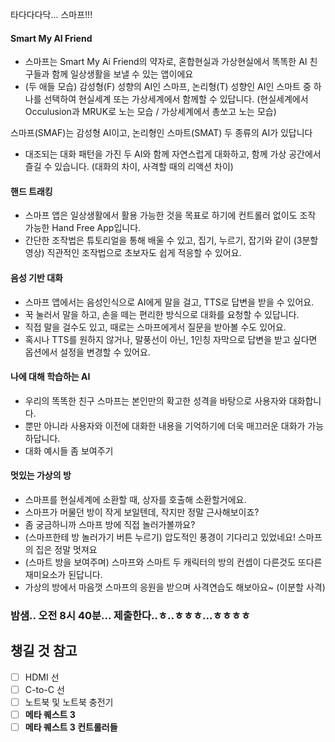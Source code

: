 타다다다닥... 스마프!!!

#### Smart My AI Friend
- 스마프는 Smart My Ai Friend의 약자로, 혼합현실과 가상현실에서 똑똑한 AI 친구들과 함께 일상생활을 보낼 수 있는 앱이에요
-  (두 애들 모습) 감성형(F) 성향의 AI인 스마프, 논리형(T) 성향인 AI인 스마트 중 하나를 선택하여 현실세계 또는 가상세계에서 함께할 수 있답니다. (현실세계에서 Occulusion과 MRUK로 노는 모습 / 가상세계에서 총쏘고 노는 모습)

스마프(SMAF)는 감성형 AI이고,
 논리형인 스마트(SMAT)
두 종류의 AI가 있답니다 

- 대조되는 대화 패턴을 가진 두 AI와 함께 자연스럽게 대화하고, 함께 가상 공간에서 즐길 수 있습니다. (대화의 차이, 사격할 때의 리액션 차이)
#### 핸드 트래킹
- 스마프 앱은 일상생활에서 활용 가능한 것을 목표로 하기에 컨트롤러 없이도 조작 가능한 Hand Free App입니다.
- 간단한 조작법은 튜토리얼을 통해 배울 수 있고, 집기, 누르기, 잡기와 같이 (3분할 영상) 직관적인 조작법으로 초보자도 쉽게 적응할 수 있어요.
#### 음성 기반 대화
- 스마프 앱에서는 음성인식으로 AI에게 말을 걸고, TTS로 답변을 받을 수 있어요.
- 꾹 눌러서 말을 하고, 손을 떼는 편리한 방식으로 대화를 요청할 수 있답니다.
- 직접 말을 걸수도 있고, 때로는 스마프에게서 질문을 받아볼 수도 있어요.
- 혹시나 TTS를 원하지 않거나, 말풍선이 아닌, 1인칭 자막으로 답변을 받고 싶다면 옵션에서 설정을 변경할 수 있어요.
#### 나에 대해 학습하는 AI
- 우리의 똑똑한 친구 스마프는 본인만의 확고한 성격을 바탕으로 사용자와 대화합니다.
- 뿐만 아니라 사용자와 이전에 대화한 내용을 기억하기에 더욱 매끄러운 대화가 가능하답니다.
- 대화 예시들 좀 보여주기
#### 멋있는 가상의 방
- 스마프를 현실세계에 소환할 때, 상자를 호출해 소환할거에요.
- 스마프가 머물던 방이 작게 보일텐데, 작지만 정말 근사해보이죠?
- 좀 궁금하니까 스마프 방에 직접 놀러가볼까요?
- (스마프한테 방 놀러가기 버튼 누르기) 압도적인 풍경이 기다리고 있었네요! 스마프의 집은 정말 멋져요
- (스마트 방을 보여주며) 스마프와 스마트 두 캐릭터의 방의 컨셉이 다른것도 또다른 재미요소가 된답니다. 
- 가상의 방에서 마음껏 스마프의 응원을 받으며 사격연습도 해보아요~ (이분할 사격)


### 밤샘.. 오전 8시 40분... 제출한다..ㅎ..ㅎㅎㅎ...ㅎㅎㅎㅎ

## 챙길 것 참고
- [ ] HDMI 선
- [ ] C-to-C 선
- [ ] 노트북 및 노트북 충전기
- [ ] **메타 퀘스트 3**
- [ ] **메타 퀘스트 3 컨트롤러들**